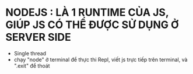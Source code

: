 # NODEJS : LÀ 1 RUNTIME CỦA JS, GIÚP JS CÓ THỂ ĐƯỢC SỬ DỤNG Ở SERVER SIDE
   - Single thread
   - chạy "node" ở terminal để thực thi Repl, viết js trực tiếp trên terminal, và ".exit" để thoát